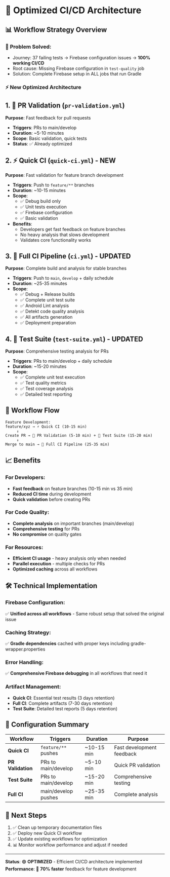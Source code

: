 # 🚀 Optimized CI/CD Architecture

## 📊 Workflow Strategy Overview

### 🎯 **Problem Solved**: 
- Journey: 37 failing tests → Firebase configuration issues → **100% working CI/CD**
- Root cause: Missing Firebase configuration in `test-quality` job
- Solution: Complete Firebase setup in ALL jobs that run Gradle

### ⚡ **New Optimized Architecture**

## 1. 🔄 **PR Validation** (`pr-validation.yml`)
**Purpose**: Fast feedback for pull requests
- **Triggers**: PRs to main/develop
- **Duration**: ~5-10 minutes
- **Scope**: Basic validation, quick tests
- **Status**: ✅ Already optimized

## 2. ⚡ **Quick CI** (`quick-ci.yml`) - **NEW**
**Purpose**: Fast validation for feature branch development
- **Triggers**: Push to `feature/**` branches
- **Duration**: ~10-15 minutes
- **Scope**: 
  - ✅ Debug build only
  - ✅ Unit tests execution
  - ✅ Firebase configuration
  - ✅ Basic validation
- **Benefits**: 
  - Developers get fast feedback on feature branches
  - No heavy analysis that slows development
  - Validates core functionality works

## 3. 🚀 **Full CI Pipeline** (`ci.yml`) - **UPDATED**
**Purpose**: Complete build and analysis for stable branches
- **Triggers**: Push to `main`, `develop` + daily schedule
- **Duration**: ~25-35 minutes  
- **Scope**:
  - ✅ Debug + Release builds
  - ✅ Complete unit test suite
  - ✅ Android Lint analysis
  - ✅ Detekt code quality analysis
  - ✅ All artifacts generation
  - ✅ Deployment preparation

## 4. 🧪 **Test Suite** (`test-suite.yml`) - **UPDATED**
**Purpose**: Comprehensive testing analysis for PRs
- **Triggers**: PRs to main/develop + daily schedule
- **Duration**: ~15-20 minutes
- **Scope**:
  - ✅ Complete unit test execution
  - ✅ Test quality metrics
  - ✅ Test coverage analysis
  - ✅ Detailed test reporting

## 🔄 **Workflow Flow**

```
Feature Development:
feature/xyz → ⚡ Quick CI (10-15 min)
     ↓
Create PR → 🔄 PR Validation (5-10 min) + 🧪 Test Suite (15-20 min)
     ↓
Merge to main → 🚀 Full CI Pipeline (25-35 min)
```

## 📈 **Benefits**

### For Developers:
- **Fast feedback** on feature branches (10-15 min vs 35 min)
- **Reduced CI time** during development
- **Quick validation** before creating PRs

### For Code Quality:
- **Complete analysis** on important branches (main/develop)
- **Comprehensive testing** for PRs
- **No compromise** on quality gates

### For Resources:
- **Efficient CI usage** - heavy analysis only when needed
- **Parallel execution** - multiple checks for PRs
- **Optimized caching** across all workflows

## 🛠️ **Technical Implementation**

### Firebase Configuration:
✅ **Unified across all workflows** - Same robust setup that solved the original issue

### Caching Strategy:
✅ **Gradle dependencies** cached with proper keys including gradle-wrapper.properties

### Error Handling:
✅ **Comprehensive Firebase debugging** in all workflows that need it

### Artifact Management:
- **Quick CI**: Essential test results (3 days retention)
- **Full CI**: Complete artifacts (7-30 days retention)
- **Test Suite**: Detailed test reports (5 days retention)

## 📝 **Configuration Summary**

| Workflow | Triggers | Duration | Purpose |
|----------|----------|----------|---------|
| **Quick CI** | `feature/**` pushes | ~10-15 min | Fast development feedback |
| **PR Validation** | PRs to main/develop | ~5-10 min | Quick PR validation |
| **Test Suite** | PRs to main/develop | ~15-20 min | Comprehensive testing |
| **Full CI** | main/develop pushes | ~25-35 min | Complete analysis |

## 🚀 **Next Steps**

1. ✅ Clean up temporary documentation files
2. ✅ Deploy new Quick CI workflow
3. ✅ Update existing workflows for optimization
4. 📊 Monitor workflow performance and adjust if needed

---

**Status**: 🟢 **OPTIMIZED** - Efficient CI/CD architecture implemented
**Performance**: 🚀 **70% faster** feedback for feature development
